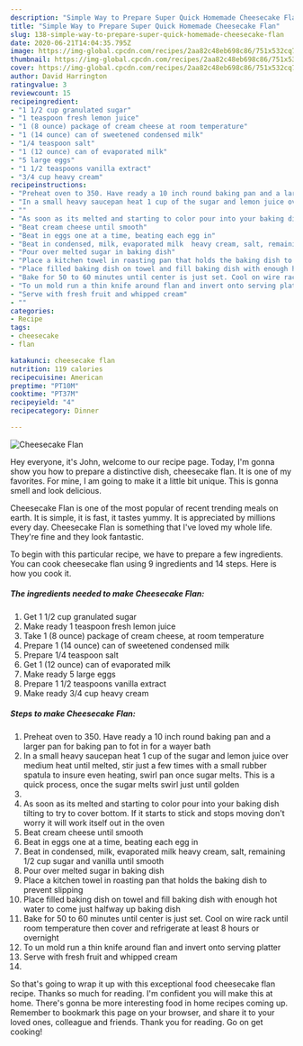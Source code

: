 ```yaml
---
description: "Simple Way to Prepare Super Quick Homemade Cheesecake Flan"
title: "Simple Way to Prepare Super Quick Homemade Cheesecake Flan"
slug: 138-simple-way-to-prepare-super-quick-homemade-cheesecake-flan
date: 2020-06-21T14:04:35.795Z
image: https://img-global.cpcdn.com/recipes/2aa82c48eb698c86/751x532cq70/cheesecake-flan-recipe-main-photo.jpg
thumbnail: https://img-global.cpcdn.com/recipes/2aa82c48eb698c86/751x532cq70/cheesecake-flan-recipe-main-photo.jpg
cover: https://img-global.cpcdn.com/recipes/2aa82c48eb698c86/751x532cq70/cheesecake-flan-recipe-main-photo.jpg
author: David Harrington
ratingvalue: 3
reviewcount: 15
recipeingredient:
- "1 1/2 cup granulated sugar"
- "1 teaspoon fresh lemon juice"
- "1 (8 ounce) package of cream cheese at room temperature"
- "1 (14 ounce) can of sweetened condensed milk"
- "1/4 teaspoon salt"
- "1 (12 ounce) can of evaporated milk"
- "5 large eggs"
- "1 1/2 teaspoons vanilla extract"
- "3/4 cup heavy cream"
recipeinstructions:
- "Preheat oven to 350. Have ready a 10 inch round baking pan and a larger pan for baking pan to fot in for a wayer bath"
- "In a small heavy saucepan heat 1 cup of the sugar and lemon juice over medium heat until melted, stir just a few times with a small rubber spatula to insure even heating, swirl pan once sugar melts. This is a quick process, once the sugar melts swirl just until golden"
- ""
- "As soon as its melted and starting to color pour into your baking dish tilting to try to cover bottom. If it starts to stick and stops moving don&#39;t  worry it will work itself out in the oven"
- "Beat cream cheese until smooth"
- "Beat in eggs one at a time, beating each egg in"
- "Beat in condensed, milk, evaporated milk  heavy cream, salt, remaining 1/2 cup sugar and vanilla until smooth"
- "Pour over melted sugar in baking dish"
- "Place a kitchen towel in roasting pan that holds the baking dish to prevent slipping"
- "Place filled baking dish on towel and fill baking dish with enough hot water to come just halfway up baking dish"
- "Bake for 50 to 60 minutes until center is just set. Cool on wire rack until room temperature then cover and refrigerate at least 8 hours or overnight"
- "To un mold run a thin knife around flan and invert onto serving platter"
- "Serve with fresh fruit and whipped cream"
- ""
categories:
- Recipe
tags:
- cheesecake
- flan

katakunci: cheesecake flan 
nutrition: 119 calories
recipecuisine: American
preptime: "PT10M"
cooktime: "PT37M"
recipeyield: "4"
recipecategory: Dinner

---
```



![Cheesecake Flan](https://img-global.cpcdn.com/recipes/2aa82c48eb698c86/751x532cq70/cheesecake-flan-recipe-main-photo.jpg)

Hey everyone, it's John, welcome to our recipe page. Today, I'm gonna show you how to prepare a distinctive dish, cheesecake flan. It is one of my favorites. For mine, I am going to make it a little bit unique. This is gonna smell and look delicious.

Cheesecake Flan is one of the most popular of recent trending meals on earth. It is simple, it is fast, it tastes yummy. It is appreciated by millions every day. Cheesecake Flan is something that I've loved my whole life. They're fine and they look fantastic.




To begin with this particular recipe, we have to prepare a few ingredients. You can cook cheesecake flan using 9 ingredients and 14 steps. Here is how you cook it.

<!--inarticleads1-->

##### The ingredients needed to make Cheesecake Flan:

1. Get 1 1/2 cup granulated sugar
1. Make ready 1 teaspoon fresh lemon juice
1. Take 1 (8 ounce) package of cream cheese, at room temperature
1. Prepare 1 (14 ounce) can of sweetened condensed milk
1. Prepare 1/4 teaspoon salt
1. Get 1 (12 ounce) can of evaporated milk
1. Make ready 5 large eggs
1. Prepare 1 1/2 teaspoons vanilla extract
1. Make ready 3/4 cup heavy cream




<!--inarticleads2-->

##### Steps to make Cheesecake Flan:

1. Preheat oven to 350. Have ready a 10 inch round baking pan and a larger pan for baking pan to fot in for a wayer bath
1. In a small heavy saucepan heat 1 cup of the sugar and lemon juice over medium heat until melted, stir just a few times with a small rubber spatula to insure even heating, swirl pan once sugar melts. This is a quick process, once the sugar melts swirl just until golden
1. 
1. As soon as its melted and starting to color pour into your baking dish tilting to try to cover bottom. If it starts to stick and stops moving don&#39;t  worry it will work itself out in the oven
1. Beat cream cheese until smooth
1. Beat in eggs one at a time, beating each egg in
1. Beat in condensed, milk, evaporated milk  heavy cream, salt, remaining 1/2 cup sugar and vanilla until smooth
1. Pour over melted sugar in baking dish
1. Place a kitchen towel in roasting pan that holds the baking dish to prevent slipping
1. Place filled baking dish on towel and fill baking dish with enough hot water to come just halfway up baking dish
1. Bake for 50 to 60 minutes until center is just set. Cool on wire rack until room temperature then cover and refrigerate at least 8 hours or overnight
1. To un mold run a thin knife around flan and invert onto serving platter
1. Serve with fresh fruit and whipped cream
1. 




So that's going to wrap it up with this exceptional food cheesecake flan recipe. Thanks so much for reading. I'm confident you will make this at home. There's gonna be more interesting food in home recipes coming up. Remember to bookmark this page on your browser, and share it to your loved ones, colleague and friends. Thank you for reading. Go on get cooking!
